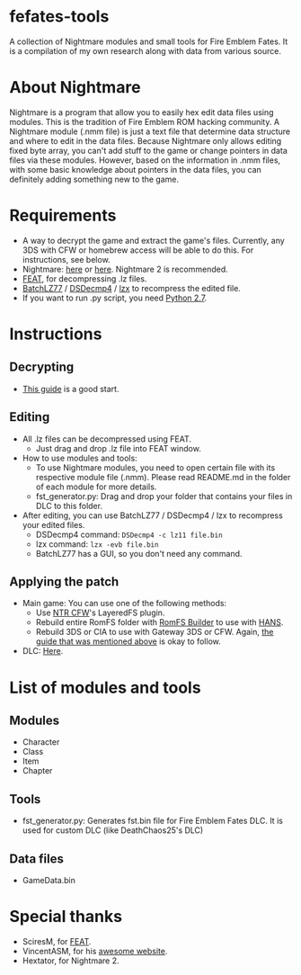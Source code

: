 # fefates-tools
A collection of Nightmare modules and small tools for Fire Emblem Fates. It is a compilation of my own research along with data from various source.

# About Nightmare
Nightmare is a program that allow you to easily hex edit data files using modules. This is the tradition of Fire Emblem ROM hacking community.
A Nightmare module (.nmm file) is just a text file that determine data structure and where to edit in the data files.
Because Nightmare only allows editing fixed byte array, you can't add stuff to the game or change pointers in data files via these modules. However, based on the information in .nmm files, with some basic knowledge about pointers in the data files, you can definitely adding something new to the game.

# Requirements
* A way to decrypt the game and extract the game's files. Currently, any 3DS with CFW or homebrew access will be able to do this. For instructions, see below.
* Nightmare: [here](http://serenesforest.net/forums/index.php?showtopic=26737) or [here](http://www.romhacking.net/utilities/610/). Nightmare 2 is recommended.
* [FEAT](https://github.com/SciresM/FEAT/releases), for decompressing .lz files.
* [BatchLZ77](http://filetrip.net/nds-downloads/utilities/download-batchlz77-1-3-f11736.html) / [DSDecmp4](http://www.romhacking.net/utilities/789/) / [lzx](http://www.romhacking.net/utilities/826/) to recompress the edited file.
* If you want to run .py script, you need [Python 2.7](https://www.python.org/download).

# Instructions
## Decrypting
* [This guide](http://gbatemp.net/threads/383055/) is a good start.

## Editing
* All .lz files can be decompressed using FEAT.
  * Just drag and drop .lz file into FEAT window.
* How to use modules and tools:
  * To use Nightmare modules, you need to open certain file with its respective module file (.nmm). Please read README.md in the folder of each module for more details.
  * fst_generator.py: Drag and drop your folder that contains your files in DLC to this folder.
* After editing, you can use BatchLZ77 / DSDecmp4 / lzx to recompress your edited files.
  * DSDecmp4 command: `DSDecmp4 -c lz11 file.bin`
  * lzx command: `lzx -evb file.bin`
  * BatchLZ77 has a GUI, so you don't need any command.

## Applying the patch
* Main game: You can use one of the following methods:
  * Use [NTR CFW](https://github.com/44670/BootNTR/releases)'s LayeredFS plugin.
  * Rebuild entire RomFS folder with [RomFS Builder](https://github.com/SciresM/RomFS-Builder/releases) to use with [HANS](https://smealum.github.io/3ds).
  * Rebuild 3DS or CIA to use with Gateway 3DS or CFW. Again, [the guide that was mentioned above](http://gbatemp.net/threads/383055/) is okay to follow.
* DLC: [Here](http://gbatemp.net/threads/397560/page-5#post-5906138).

# List of modules and tools
## Modules
* Character
* Class
* Item
* Chapter
## Tools
* fst_generator.py: Generates fst.bin file for Fire Emblem Fates DLC. It is used for custom DLC (like DeathChaos25's DLC)
## Data files
* GameData.bin

# Special thanks
* SciresM, for [FEAT](https://github.com/SciresM/FEAT).
* VincentASM, for his [awesome website](http//serenesforest.net).
* Hextator, for Nightmare 2.
